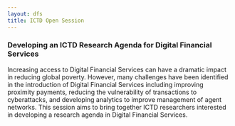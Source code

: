```yaml
---
layout: dfs
title: ICTD Open Session
---
```


### Developing an ICTD Research Agenda for Digital Financial Services
 
Increasing access to Digital Financial Services can have a dramatic impact in reducing global poverty.  However, many challenges have been identified in the introduction of Digital Financial Services including improving proximity payments, reducing the vulnerability of transactions to cyberattacks, and developing analytics to improve management of agent networks.  This session aims to bring together ICTD researchers interested in developing a research agenda in Digital Financial Services.